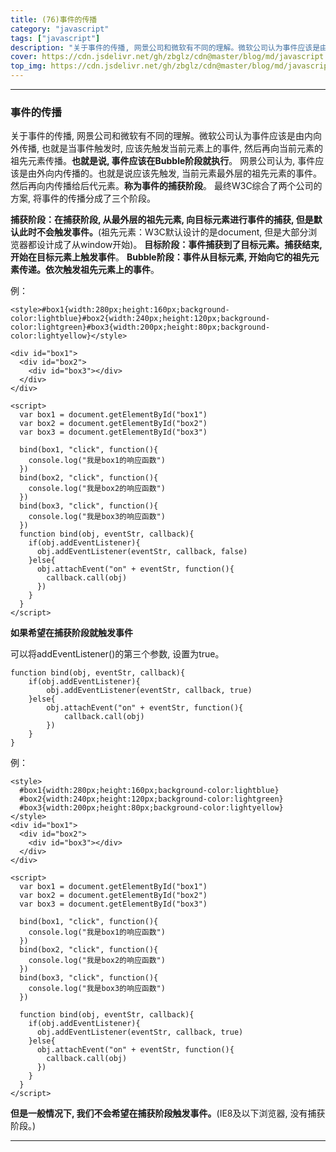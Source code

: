 ```yaml
---
title: (76)事件的传播
category: "javascript"
tags: ["javascript"]
description: "关于事件的传播, 网景公司和微软有不同的理解。微软公司认为事件应该是由内向外传播。网景公司认为, 事件应该是由外向内传播的。"
cover: https://cdn.jsdelivr.net/gh/zbglz/cdn@master/blog/md/javascript.svg
top_img: https://cdn.jsdelivr.net/gh/zbglz/cdn@master/blog/md/javascript.svg
---
```


***

### 事件的传播

关于事件的传播, 网景公司和微软有不同的理解。微软公司认为事件应该是由内向外传播, 也就是当事件触发时, 应该先触发当前元素上的事件, 然后再向当前元素的祖先元素传播。**也就是说, 事件应该在Bubble阶段就执行**。
网景公司认为, 事件应该是由外向内传播的。也就是说应该先触发, 当前元素最外层的祖先元素的事件。然后再向内传播给后代元素。**称为事件的捕获阶段**。
最终W3C综合了两个公司的方案, 将事件的传播分成了三个阶段。

**捕获阶段：在捕获阶段, 从最外层的祖先元素, 向目标元素进行事件的捕获, 但是默认此时不会触发事件。**(祖先元素：W3C默认设计的是document, 但是大部分浏览器都设计成了从window开始)。
**目标阶段：事件捕获到了目标元素。捕获结束, 开始在目标元素上触发事件**。
**Bubble阶段：事件从目标元素, 开始向它的祖先元素传递。依次触发祖先元素上的事件**。

例：



    <style>#box1{width:280px;height:160px;background-color:lightblue}#box2{width:240px;height:120px;background-color:lightgreen}#box3{width:200px;height:80px;background-color:lightyellow}</style>
    
    <div id="box1">
      <div id="box2">
        <div id="box3"></div>
      </div>
    </div>
    
    <script>
      var box1 = document.getElementById("box1")
      var box2 = document.getElementById("box2")
      var box3 = document.getElementById("box3")
      
      bind(box1, "click", function(){
        console.log("我是box1的响应函数")
      })
      bind(box2, "click", function(){
        console.log("我是box2的响应函数")
      })
      bind(box3, "click", function(){
        console.log("我是box3的响应函数")
      })
      function bind(obj, eventStr, callback){
        if(obj.addEventListener){
          obj.addEventListener(eventStr, callback, false)
        }else{
          obj.attachEvent("on" + eventStr, function(){
            callback.call(obj)
          })
        }
      }
    </script>



**如果希望在捕获阶段就触发事件**

可以将addEventListener()的第三个参数, 设置为true。

    function bind(obj, eventStr, callback){
        if(obj.addEventListener){
            obj.addEventListener(eventStr, callback, true)
        }else{
            obj.attachEvent("on" + eventStr, function(){
                callback.call(obj)
            })
        }
    }


例：



    <style>
      #box1{width:280px;height:160px;background-color:lightblue}
      #box2{width:240px;height:120px;background-color:lightgreen}
      #box3{width:200px;height:80px;background-color:lightyellow}
    </style>
    <div id="box1">
      <div id="box2">
        <div id="box3"></div>
      </div>
    </div>
    
    <script>
      var box1 = document.getElementById("box1")
      var box2 = document.getElementById("box2")
      var box3 = document.getElementById("box3")
      
      bind(box1, "click", function(){
        console.log("我是box1的响应函数")
      })
      bind(box2, "click", function(){
        console.log("我是box2的响应函数")
      })
      bind(box3, "click", function(){
        console.log("我是box3的响应函数")
      })
      
      function bind(obj, eventStr, callback){
        if(obj.addEventListener){
          obj.addEventListener(eventStr, callback, true)
        }else{
          obj.attachEvent("on" + eventStr, function(){
            callback.call(obj)
          })
        }
      }
    </script>



**但是一般情况下, 我们不会希望在捕获阶段触发事件。**(IE8及以下浏览器, 没有捕获阶段。)


***
